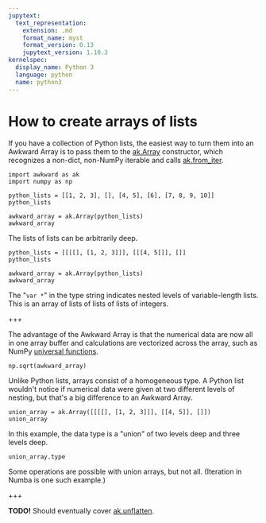 ```yaml
---
jupytext:
  text_representation:
    extension: .md
    format_name: myst
    format_version: 0.13
    jupytext_version: 1.10.3
kernelspec:
  display_name: Python 3
  language: python
  name: python3
---
```


How to create arrays of lists
=============================

If you have a collection of Python lists, the easiest way to turn them into an Awkward Array is to pass them to the [ak.Array](https://awkward-array.readthedocs.io/en/latest/_auto/ak.Array.html) constructor, which recognizes a non-dict, non-NumPy iterable and calls [ak.from_iter](https://awkward-array.readthedocs.io/en/latest/_auto/ak.from_iter.html).

```{code-cell} ipython3
import awkward as ak
import numpy as np
```

```{code-cell} ipython3
python_lists = [[1, 2, 3], [], [4, 5], [6], [7, 8, 9, 10]]
python_lists
```

```{code-cell} ipython3
awkward_array = ak.Array(python_lists)
awkward_array
```

The lists of lists can be arbitrarily deep.

```{code-cell} ipython3
python_lists = [[[[], [1, 2, 3]]], [[[4, 5]]], []]
python_lists
```

```{code-cell} ipython3
awkward_array = ak.Array(python_lists)
awkward_array
```

The "`var *`" in the type string indicates nested levels of variable-length lists. This is an array of lists of lists of lists of integers.

+++

The advantage of the Awkward Array is that the numerical data are now all in one array buffer and calculations are vectorized across the array, such as NumPy [universal functions](https://numpy.org/doc/stable/reference/ufuncs.html).

```{code-cell} ipython3
np.sqrt(awkward_array)
```

Unlike Python lists, arrays consist of a homogeneous type. A Python list wouldn't notice if numerical data were given at two different levels of nesting, but that's a big difference to an Awkward Array.

```{code-cell} ipython3
union_array = ak.Array([[[[], [1, 2, 3]]], [[4, 5]], []])
union_array
```

In this example, the data type is a "union" of two levels deep and three levels deep.

```{code-cell} ipython3
union_array.type
```

Some operations are possible with union arrays, but not all. (Iteration in Numba is one such example.)

+++

**TODO!** Should eventually cover [ak.unflatten](https://awkward-array.readthedocs.io/en/latest/_auto/ak.unflatten.html).
